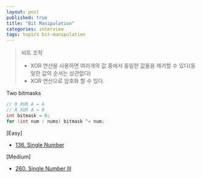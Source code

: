 ```yaml
---
layout: post
published: true
title: "Bit Manipulation"
categories: interview
tags: topics bit-manipulation
---
```


> 비트 조작  
> - XOR 연산을 사용하면 여러개의 값 중에서 동일한 값들을 제거할 수 있다(동일한 값의 순서는 상관없다)  
> - XOR 연산으로 암호화 할 수 있다.  

Two bitmasks
```java
// 0 XOR A = A
// A XOR A = 0
int bitmask = 0;
for (int num : nums) bitmask ^= num;
```

[Easy]
- [136. Single Number](/interview/2023/04/26/single-number/)

[Medium]
- [260. Single Number III](/interview/2023/05/21/single-number-iii/)